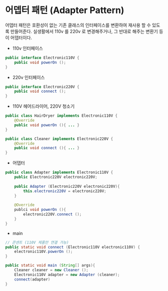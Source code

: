 # 어뎁터 패턴 (Adapter Pattern) 

어뎁터 패턴은 호환성이 없는 기존 클래스의 인터페이스를 변환하여 재사용 할 수 있도록 만들어준다. 실생활에서 110v 를 220v 로 변경해주거나, 그 반대로 해주는 변환기 등이 어뎁터이다. 

- 110v 인터페이스
```java
public interface Electronic110V {
    public void powerOn ();
}
```

- 220v 인터페이스
```java
public interface Electronic220V {
    public void connect ();
}
```

- 110V 헤어드라이어, 220V 청소기
```java
public class HairDryer implements Electronic110V {
    @Override
    public void powerOn (){ ... }
}

public class Cleaner implements Electronic220V {
    @Override
    public void connect (){ ... }
}
```

- 어뎁터
```java
public class Adapter implements Electronic110V {
    public Electronic220V electronic220V;
    
    public Adapter (Electronic220V electronic220V){
        this.electronic220V = electronic220V;
    }
    
    @Override
    publci void powerOn (){
        electronic220V.connect ();
    }
}
```

- main
```java
// 콘센트 (110V 제품만 연결 가능)
public static void connect (Electronic110V electronic110V) {
    electronic110V.powerOn ();
}

public static void main (String[] args){
    Cleaner cleaner = new Cleaner ();
    Electronic110V adapter = new Adapter (cleaner);
    connect(adapter)
}
```
